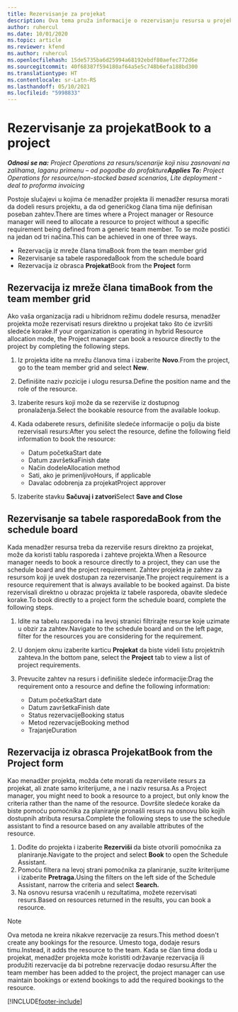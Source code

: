 ```yaml
---
title: Rezervisanje za projekat
description: Ova tema pruža informacije o rezervisanju resursa u projekat.
author: ruhercul
ms.date: 10/01/2020
ms.topic: article
ms.reviewer: kfend
ms.author: ruhercul
ms.openlocfilehash: 15de5735ba6d25994a68192ebdf80aefec772d6e
ms.sourcegitcommit: 40f68387f594180af64a5e5c748b6efa188bd300
ms.translationtype: HT
ms.contentlocale: sr-Latn-RS
ms.lasthandoff: 05/10/2021
ms.locfileid: "5998833"
---
```

# <a name="book-to-a-project"></a><span data-ttu-id="6a76e-103">Rezervisanje za projekat</span><span class="sxs-lookup"><span data-stu-id="6a76e-103">Book to a project</span></span>

<span data-ttu-id="6a76e-104">_**Odnosi se na:** Project Operations za resurs/scenarije koji nisu zasnovani na zalihama, laganu primenu – od pogodbe do profakture_</span><span class="sxs-lookup"><span data-stu-id="6a76e-104">_**Applies To:** Project Operations for resource/non-stocked based scenarios, Lite deployment - deal to proforma invoicing_</span></span>

<span data-ttu-id="6a76e-105">Postoje slučajevi u kojima će menadžer projekta ili menadžer resursa morati da dodeli resurs projektu, a da od generičkog člana tima nije definisan poseban zahtev.</span><span class="sxs-lookup"><span data-stu-id="6a76e-105">There are times where a Project manager or Resource manager will need to allocate a resource to project without a specific requirement being defined from a generic team member.</span></span> <span data-ttu-id="6a76e-106">To se može postići na jedan od tri načina.</span><span class="sxs-lookup"><span data-stu-id="6a76e-106">This can be achieved in one of three ways.</span></span>

- <span data-ttu-id="6a76e-107">Rezervacija iz mreže člana tima</span><span class="sxs-lookup"><span data-stu-id="6a76e-107">Book from the team member grid</span></span>
- <span data-ttu-id="6a76e-108">Rezervisanje sa tabele rasporeda</span><span class="sxs-lookup"><span data-stu-id="6a76e-108">Book from the schedule board</span></span>
- <span data-ttu-id="6a76e-109">Rezervacija iz obrasca **Projekat**</span><span class="sxs-lookup"><span data-stu-id="6a76e-109">Book from the **Project** form</span></span>

## <a name="book-from-the-team-member-grid"></a><span data-ttu-id="6a76e-110">Rezervacija iz mreže člana tima</span><span class="sxs-lookup"><span data-stu-id="6a76e-110">Book from the team member grid</span></span>

<span data-ttu-id="6a76e-111">Ako vaša organizacija radi u hibridnom režimu dodele resursa, menadžer projekta može rezervisati resurs direktno u projekat tako što će izvršiti sledeće korake.</span><span class="sxs-lookup"><span data-stu-id="6a76e-111">If your organization is operating in hybrid Resource allocation mode, the Project manager can book a resource directly to the project by completing the following steps.</span></span>

1. <span data-ttu-id="6a76e-112">Iz projekta idite na mrežu članova tima i izaberite **Novo**.</span><span class="sxs-lookup"><span data-stu-id="6a76e-112">From the project, go to the team member grid and select **New**.</span></span>
2. <span data-ttu-id="6a76e-113">Definišite naziv pozicije i ulogu resursa.</span><span class="sxs-lookup"><span data-stu-id="6a76e-113">Define the position name and the role of the resource.</span></span>
3. <span data-ttu-id="6a76e-114">Izaberite resurs koji može da se rezerviše iz dostupnog pronalaženja.</span><span class="sxs-lookup"><span data-stu-id="6a76e-114">Select the bookable resource from the available lookup.</span></span>
4. <span data-ttu-id="6a76e-115">Kada odaberete resurs, definišite sledeće informacije o polju da biste rezervisali resurs:</span><span class="sxs-lookup"><span data-stu-id="6a76e-115">After you select the resource, define the following field information to book the resource:</span></span>

    - <span data-ttu-id="6a76e-116">Datum početka</span><span class="sxs-lookup"><span data-stu-id="6a76e-116">Start date</span></span>
    - <span data-ttu-id="6a76e-117">Datum završetka</span><span class="sxs-lookup"><span data-stu-id="6a76e-117">Finish date</span></span>
    - <span data-ttu-id="6a76e-118">Način dodele</span><span class="sxs-lookup"><span data-stu-id="6a76e-118">Allocation method</span></span>
    - <span data-ttu-id="6a76e-119">Sati, ako je primenljivo</span><span class="sxs-lookup"><span data-stu-id="6a76e-119">Hours, if applicable</span></span>
    - <span data-ttu-id="6a76e-120">Davalac odobrenja za projekat</span><span class="sxs-lookup"><span data-stu-id="6a76e-120">Project approver</span></span>

6. <span data-ttu-id="6a76e-121">Izaberite stavku **Sačuvaj i zatvori**</span><span class="sxs-lookup"><span data-stu-id="6a76e-121">Select **Save and Close**</span></span>

## <a name="book-from-the-schedule-board"></a><span data-ttu-id="6a76e-122">Rezervisanje sa tabele rasporeda</span><span class="sxs-lookup"><span data-stu-id="6a76e-122">Book from the schedule board</span></span>

<span data-ttu-id="6a76e-123">Kada menadžer resursa treba da rezerviše resurs direktno za projekat, može da koristi tablu rasporeda i zahteve projekta.</span><span class="sxs-lookup"><span data-stu-id="6a76e-123">When a Resource manager needs to book a resource directly to a project, they can use the schedule board and the project requirement.</span></span> <span data-ttu-id="6a76e-124">Zahtev projekta je zahtev za resursom koji je uvek dostupan za rezervisanje.</span><span class="sxs-lookup"><span data-stu-id="6a76e-124">The project requirement is a resource requirement that is always available to be booked against.</span></span> <span data-ttu-id="6a76e-125">Da biste rezervisali direktno u obrazac projekta iz tabele rasporeda, obavite sledeće korake.</span><span class="sxs-lookup"><span data-stu-id="6a76e-125">To book directly to a project form the schedule board, complete the following steps.</span></span>

1. <span data-ttu-id="6a76e-126">Idite na tabelu rasporeda i na levoj stranici filtrirajte resurse koje uzimate u obzir za zahtev.</span><span class="sxs-lookup"><span data-stu-id="6a76e-126">Navigate to the schedule board and on the left page, filter for the resources you are considering for the requirement.</span></span>
2. <span data-ttu-id="6a76e-127">U donjem oknu izaberite karticu **Projekat** da biste videli listu projektnih zahteva.</span><span class="sxs-lookup"><span data-stu-id="6a76e-127">In the bottom pane, select the **Project** tab to view a list of project requirements.</span></span>
3. <span data-ttu-id="6a76e-128">Prevucite zahtev na resurs i definišite sledeće informacije:</span><span class="sxs-lookup"><span data-stu-id="6a76e-128">Drag the requirement onto a resource and define the following information:</span></span>

    - <span data-ttu-id="6a76e-129">Datum početka</span><span class="sxs-lookup"><span data-stu-id="6a76e-129">Start date</span></span>
    - <span data-ttu-id="6a76e-130">Datum završetka</span><span class="sxs-lookup"><span data-stu-id="6a76e-130">Finish date</span></span>
    - <span data-ttu-id="6a76e-131">Status rezervacije</span><span class="sxs-lookup"><span data-stu-id="6a76e-131">Booking status</span></span>
    - <span data-ttu-id="6a76e-132">Metod rezervacije</span><span class="sxs-lookup"><span data-stu-id="6a76e-132">Booking method</span></span>
    - <span data-ttu-id="6a76e-133">Trajanje</span><span class="sxs-lookup"><span data-stu-id="6a76e-133">Duration</span></span>

## <a name="book-from-the-project-form"></a><span data-ttu-id="6a76e-134">Rezervacija iz obrasca Projekat</span><span class="sxs-lookup"><span data-stu-id="6a76e-134">Book from the Project form</span></span>

<span data-ttu-id="6a76e-135">Kao menadžer projekta, možda ćete morati da rezervišete resurs za projekat, ali znate samo kriterijume, a ne i naziv resursa.</span><span class="sxs-lookup"><span data-stu-id="6a76e-135">As a Project manager, you might need to book a resource to a project, but only know the criteria rather than the name of the resource.</span></span> <span data-ttu-id="6a76e-136">Dovršite sledeće korake da biste pomoću pomoćnika za planiranje pronašli resurs na osnovu bilo kojih dostupnih atributa resursa.</span><span class="sxs-lookup"><span data-stu-id="6a76e-136">Complete the following steps to use the schedule assistant to find a resource based on any available attributes of the resource.</span></span> 

1. <span data-ttu-id="6a76e-137">Dođite do projekta i izaberite **Rezerviši** da biste otvorili pomoćnika za planiranje.</span><span class="sxs-lookup"><span data-stu-id="6a76e-137">Navigate to the project and select **Book** to open the Schedule Assistant.</span></span>
2. <span data-ttu-id="6a76e-138">Pomoću filtera na levoj strani pomoćnika za planiranje, suzite kriterijume i izaberite **Pretraga.**</span><span class="sxs-lookup"><span data-stu-id="6a76e-138">Using the filters on the left side of the Schedule Assistant, narrow the criteria and select **Search.**</span></span>
3. <span data-ttu-id="6a76e-139">Na osnovu resursa vraćenih u rezultatima, možete rezervisati resurs.</span><span class="sxs-lookup"><span data-stu-id="6a76e-139">Based on resources returned in the results, you can book a resource.</span></span>

> [!NOTE]
> <span data-ttu-id="6a76e-140">Ova metoda ne kreira nikakve rezervacije za resurs.</span><span class="sxs-lookup"><span data-stu-id="6a76e-140">This method doesn't create any bookings for the resource.</span></span> <span data-ttu-id="6a76e-141">Umesto toga, dodaje resurs timu.</span><span class="sxs-lookup"><span data-stu-id="6a76e-141">Instead, it adds the resource to the team.</span></span> <span data-ttu-id="6a76e-142">Kada se član tima doda u projekat, menadžer projekta može koristiti održavanje rezervacija ili produžiti rezervacije da bi potrebne rezervacije dodao resursu.</span><span class="sxs-lookup"><span data-stu-id="6a76e-142">After the team member has been added to the project, the project manager can use maintain bookings or extend bookings to add the required bookings to the resource.</span></span>


[!INCLUDE[footer-include](../includes/footer-banner.md)]